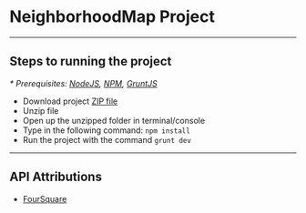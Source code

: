 # NeighborhoodMap Project

----
## Steps to running the project

*\* Prerequisites: [NodeJS](https://nodejs.org/en/), [NPM](https://www.npmjs.com/), [GruntJS](http://gruntjs.com/)*

* Download project [ZIP file](https://github.com/coltonehrman/udacity-neighborhood-map/archive/master.zip)
* Unzip file
* Open up the unzipped folder in terminal/console
* Type in the following command: `npm install`
* Run the project with the command `grunt dev`

----
## API Attributions
* [FourSquare](https://developer.foursquare.com/overview/attribution)
